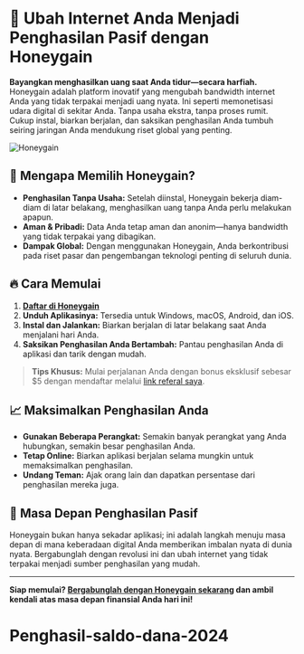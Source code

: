 # 🚀 Ubah Internet Anda Menjadi Penghasilan Pasif dengan Honeygain

**Bayangkan menghasilkan uang saat Anda tidur—secara harfiah.** Honeygain adalah platform inovatif yang mengubah bandwidth internet Anda yang tidak terpakai menjadi uang nyata. Ini seperti memonetisasi udara digital di sekitar Anda. Tanpa usaha ekstra, tanpa proses rumit. Cukup instal, biarkan berjalan, dan saksikan penghasilan Anda tumbuh seiring jaringan Anda mendukung riset global yang penting.

![Honeygain](https://encrypted-tbn0.gstatic.com/images?q=tbn:ANd9GcR7oqtyTXL09ZLJ8vi8ckH8SEoSbgEJOBwS-w&usqp=CAU)

## 🌟 Mengapa Memilih Honeygain?

- **Penghasilan Tanpa Usaha:** Setelah diinstal, Honeygain bekerja diam-diam di latar belakang, menghasilkan uang tanpa Anda perlu melakukan apapun.
- **Aman & Pribadi:** Data Anda tetap aman dan anonim—hanya bandwidth yang tidak terpakai yang dibagikan.
- **Dampak Global:** Dengan menggunakan Honeygain, Anda berkontribusi pada riset pasar dan pengembangan teknologi penting di seluruh dunia.

## 🔥 Cara Memulai

1. **[Daftar di Honeygain](https://s.id/29ypg)**
2. **Unduh Aplikasinya:** Tersedia untuk Windows, macOS, Android, dan iOS.
3. **Instal dan Jalankan:** Biarkan berjalan di latar belakang saat Anda menjalani hari Anda.
4. **Saksikan Penghasilan Anda Bertambah:** Pantau penghasilan Anda di aplikasi dan tarik dengan mudah.

> **Tips Khusus:** Mulai perjalanan Anda dengan bonus eksklusif sebesar $5 dengan mendaftar melalui [link referal saya](https://r.honeygain.me/BDAKBD7596).

## 📈 Maksimalkan Penghasilan Anda

- **Gunakan Beberapa Perangkat:** Semakin banyak perangkat yang Anda hubungkan, semakin besar penghasilan Anda.
- **Tetap Online:** Biarkan aplikasi berjalan selama mungkin untuk memaksimalkan penghasilan.
- **Undang Teman:** Ajak orang lain dan dapatkan persentase dari penghasilan mereka juga.

## 🤖 Masa Depan Penghasilan Pasif

Honeygain bukan hanya sekadar aplikasi; ini adalah langkah menuju masa depan di mana keberadaan digital Anda memberikan imbalan nyata di dunia nyata. Bergabunglah dengan revolusi ini dan ubah internet yang tidak terpakai menjadi sumber penghasilan yang mudah.

---

**Siap memulai? [Bergabunglah dengan Honeygain sekarang](https://r.honeygain.me/BDAKBD7596) dan ambil kendali atas masa depan finansial Anda hari ini!**

# Penghasil-saldo-dana-2024
